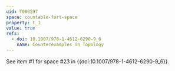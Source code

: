 ```yaml
---
uid: T000597
space: countable-fort-space
property: t_1
value: true
refs:
  - doi: 10.1007/978-1-4612-6290-9_6
    name: Counterexamples in Topology
---
```

See item #1 for space #23 in {{doi:10.1007/978-1-4612-6290-9_6}}.
